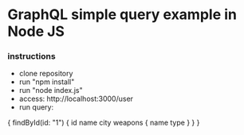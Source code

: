 # GraphQL simple query example in Node JS

### instructions
- clone repository
- run "npm install"
- run "node index.js"
- access: http://localhost:3000/user
- run query:

{
  findById(id: "1") {
    id
    name
    city
    weapons {
      name
      type
    }
  }
}

